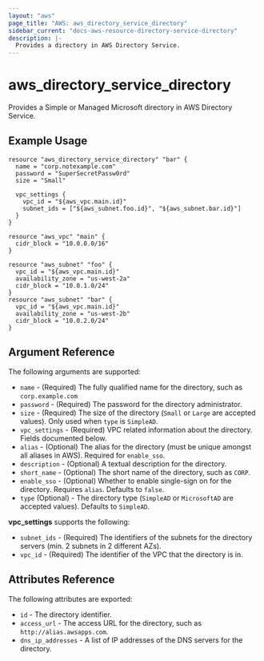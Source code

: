 ```yaml
---
layout: "aws"
page_title: "AWS: aws_directory_service_directory"
sidebar_current: "docs-aws-resource-directory-service-directory"
description: |-
  Provides a directory in AWS Directory Service.
---
```


# aws\_directory\_service\_directory

Provides a Simple or Managed Microsoft directory in AWS Directory Service.

## Example Usage

```
resource "aws_directory_service_directory" "bar" {
  name = "corp.notexample.com"
  password = "SuperSecretPassw0rd"
  size = "Small"

  vpc_settings {
    vpc_id = "${aws_vpc.main.id}"
    subnet_ids = ["${aws_subnet.foo.id}", "${aws_subnet.bar.id}"]
  }
}

resource "aws_vpc" "main" {
  cidr_block = "10.0.0.0/16"
}

resource "aws_subnet" "foo" {
  vpc_id = "${aws_vpc.main.id}"
  availability_zone = "us-west-2a"
  cidr_block = "10.0.1.0/24"
}
resource "aws_subnet" "bar" {
  vpc_id = "${aws_vpc.main.id}"
  availability_zone = "us-west-2b"
  cidr_block = "10.0.2.0/24"
}
```

## Argument Reference

The following arguments are supported:

* `name` - (Required) The fully qualified name for the directory, such as `corp.example.com`
* `password` - (Required) The password for the directory administrator.
* `size` - (Required) The size of the directory (`Small` or `Large` are accepted values). Only used when `type` is `SimpleAD`.
* `vpc_settings` - (Required) VPC related information about the directory. Fields documented below.
* `alias` - (Optional) The alias for the directory (must be unique amongst all aliases in AWS). Required for `enable_sso`.
* `description` - (Optional) A textual description for the directory.
* `short_name` - (Optional) The short name of the directory, such as `CORP`.
* `enable_sso` - (Optional) Whether to enable single-sign on for the directory. Requires `alias`. Defaults to `false`.
* `type` (Optional) - The directory type (`SimpleAD` or `MicrosoftAD` are accepted values). Defaults to `SimpleAD`.

**vpc\_settings** supports the following:

* `subnet_ids` - (Required) The identifiers of the subnets for the directory servers (min. 2 subnets in 2 different AZs).
* `vpc_id` - (Required) The identifier of the VPC that the directory is in.

## Attributes Reference

The following attributes are exported:

* `id` - The directory identifier.
* `access_url` - The access URL for the directory, such as `http://alias.awsapps.com`.
* `dns_ip_addresses` - A list of IP addresses of the DNS servers for the directory.
